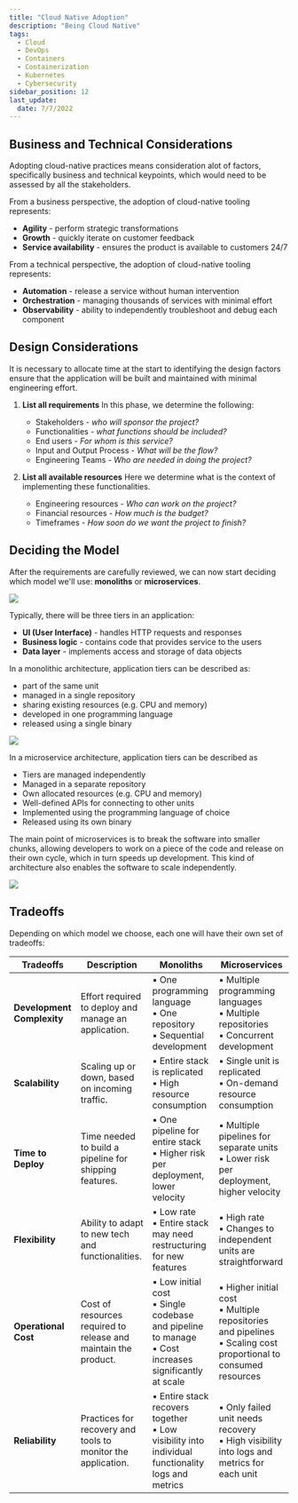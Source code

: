 ```yaml
---
title: "Cloud Native Adoption"
description: "Being Cloud Native"
tags:
  - Cloud
  - DevOps
  - Containers
  - Containerization
  - Kubernetes
  - Cybersecurity
sidebar_position: 12
last_update:
  date: 7/7/2022
---
```



## Business and Technical Considerations

Adopting cloud-native practices means consideration alot of factors, specifically business and technical keypoints, which would need to be assessed by all the stakeholders.

From a business perspective, the adoption of cloud-native tooling represents:

- **Agility** - perform strategic transformations
- **Growth** - quickly iterate on customer feedback
- **Service availability** - ensures the product is available to customers 24/7

From a technical perspective, the adoption of cloud-native tooling represents:

- **Automation** - release a service without human intervention
- **Orchestration** - managing thousands of services with minimal effort
- **Observability** - ability to independently troubleshoot and debug each component


## Design Considerations

It is necessary to allocate time at the start to identifying the design factors ensure that the application will be built and maintained with minimal engineering effort.

1. **List all requirements**
    In this phase, we determine the following:
    - Stakeholders - *who will sponsor the project?*
    - Functionalities - *what functions should be included?*
    - End users - *For whom is this service?*
    - Input and Output Process - *What will be the flow?*
    - Engineering Teams - *Who are needed in doing the project?*


2. **List all available resources**
    Here we determine what is the context of implementing these functionalities.
    - Engineering resources - *Who can work on the project?*
    - Financial resources - *How much is the budget?*
    - Timeframes - *How soon do we want the project to finish?*


## Deciding the Model

After the requirements are carefully reviewed, we can now start deciding which model we'll use: **monoliths** or **microservices**.


<div class='img-center'>

![](/img/docs/udacity-suse-2-monoliths-micro.png)

</div>

Typically, there will be three tiers in an application:

<!-- ![](../../Images/udacity-suse-2-apptier.png) -->

- **UI (User Interface)** - handles HTTP requests and responses
- **Business logic** - contains code that provides service to the users
- **Data layer** - implements access and storage of data objects

In a monolithic architecture, application tiers can be described as:

- part of the same unit
- managed in a single repository
- sharing existing resources (e.g. CPU and memory)
- developed in one programming language
- released using a single binary
 

<div class='img-center'>

![](/img/docs/all-things-docker-k8s-monolith-vs-microservice.png)

</div>

In a microservice architecture, application tiers can be described as

- Tiers are managed independently
- Managed in a separate repository
- Own allocated resources (e.g. CPU and memory)
- Well-defined APIs for connecting to other units
- Implemented using the programming language of choice
- Released using its own binary
  
The main point of microservices is to break the software into smaller chunks, allowing developers to work on a piece of the code and release on their own cycle, which in turn speeds up development. This kind of architecture also enables the software to scale independently.

<div class='img-center'>

![](/img/docs/all-things-docker-k8s-microservice-booking-application.png)

</div>


## Tradeoffs

Depending on which model we choose, each one will have their own set of tradeoffs:

| Tradeoffs               | Description                                                                                  | Monoliths                                                                                                                               | Microservices                                                                                                                          |
|-------------------------|----------------------------------------------------------------------------------------------|-----------------------------------------------------------------------------------------------------------------------------------------|----------------------------------------------------------------------------------------------------------------------------------------|
| **Development Complexity** | Effort required to deploy and manage an application.                                      | ▪️ One programming language  <br /> ▪️ One repository <br /> ▪️ Sequential development                                                     | ▪️ Multiple programming languages <br /> ▪️ Multiple repositories <br /> ▪️ Concurrent development                                           |
| **Scalability**         | Scaling up or down, based on incoming traffic.                                               | ▪️ Entire stack is replicated <br /> ▪️ High resource consumption                                                                         | ▪️ Single unit is replicated <br /> ▪️ On-demand resource consumption                                                                     |
| **Time to Deploy**      | Time needed to build a pipeline for shipping features.                                       | ▪️ One pipeline for entire stack <br /> ▪️ Higher risk per deployment, lower velocity                                                     | ▪️ Multiple pipelines for separate units <br /> ▪️ Lower risk per deployment, higher velocity                                             |
| **Flexibility**         | Ability to adapt to new tech and functionalities.                                            | ▪️ Low rate <br /> ▪️ Entire stack may need restructuring for new features                                                                | ▪️ High rate <br /> ▪️ Changes to independent units are straightforward                                                                   |
| **Operational Cost**    | Cost of resources required to release and maintain the product.                              | ▪️ Low initial cost <br /> ▪️ Single codebase and pipeline to manage <br /> ▪️ Cost increases significantly at scale                       | ▪️ Higher initial cost <br /> ▪️ Multiple repositories and pipelines <br /> ▪️ Scaling cost proportional to consumed resources               |
| **Reliability**         | Practices for recovery and tools to monitor the application.                                 | ▪️ Entire stack recovers together <br /> ▪️ Low visibility into individual functionality logs and metrics                                 | ▪️ Only failed unit needs recovery <br /> ▪️ High visibility into logs and metrics for each unit                                          |
